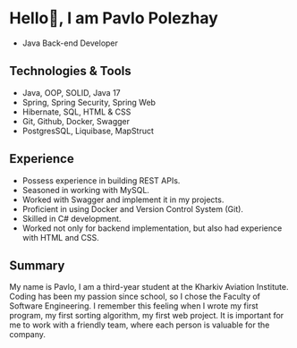 # Hello👋, I am Pavlo Polezhay

- Java Back-end Developer

## Technologies & Tools

- Java, OOP, SOLID, Java 17
- Spring, Spring Security, Spring Web
- Hibernate, SQL, HTML & CSS
- Git, Github, Docker, Swagger
- PostgresSQL, Liquibase, MapStruct

## Experience

- Possess experience in building REST APIs.
- Seasoned in working with MySQL.
- Worked with Swagger and implement it in my projects.
- Proficient in using Docker and Version Control System (Git).
- Skilled in C# development.
- Worked not only for backend implementation, but also had experience with HTML and CSS.

## Summary

My name is Pavlo, I am a third-year student at the Kharkiv Aviation Institute. Coding has been my passion since school, so I chose the Faculty of Software Engineering. I remember this feeling when I wrote my first program, my first sorting algorithm, my first web project. It is important for me to work with a friendly team, where each person is valuable for the company.